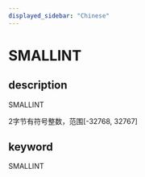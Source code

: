 ```yaml
---
displayed_sidebar: "Chinese"
---
```


# SMALLINT

## description

SMALLINT

2字节有符号整数，范围[-32768, 32767]

## keyword

SMALLINT
